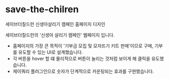 # save-the-chilren
세이브더칠드런 신생아살리기 캠페인 홈페이지 디자인

세이브더칠드런의 '신생아 살리기 캠페인' 웹페이지 입니다.

- 홈페이지의 가장 큰 목적이 '기부금 모집 및 모자뜨기 키트 판매'이므로 구매, 기부를 유도할 수 있는 UI로 설계했습니다. 
- 각 버튼을 hover 할 떄 물리적으로 버튼이 눌리는 것처럼 보이게 해 클릭을 유도했습니다.
- 제이쿼리 플러그인으로 숫자가 단계적으로 카운팅되는 효과를 구현했습니다.
